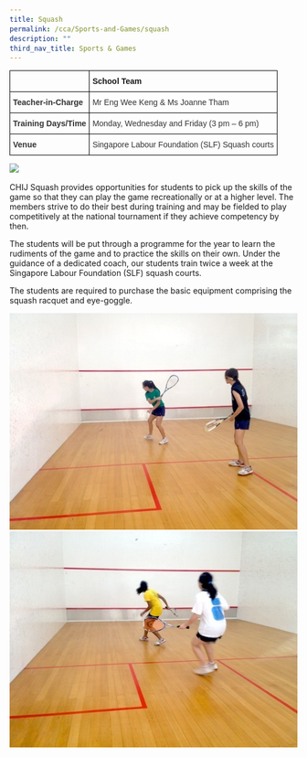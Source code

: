 ```yaml
---
title: Squash
permalink: /cca/Sports-and-Games/squash
description: ""
third_nav_title: Sports & Games
---
```

<style type="text/css">
.tg  {border-collapse:collapse;border-spacing:0;}
.tg td{border-color:black;border-style:solid;border-width:1px;font-family:Arial, sans-serif;font-size:14px;
  overflow:hidden;padding:10px 5px;word-break:normal;}
.tg th{border-color:black;border-style:solid;border-width:1px;font-family:Arial, sans-serif;font-size:14px;
  font-weight:normal;overflow:hidden;padding:10px 5px;word-break:normal;}
.tg .tg-1wig{font-weight:bold;text-align:left;vertical-align:top}
.tg .tg-pvk6{color:#333;text-align:left;vertical-align:middle}
.tg .tg-osjb{color:#333;font-weight:bold;text-align:left;vertical-align:top}
</style>
<table class="tg">
<thead>
  <tr>
    <th class="tg-osjb"></th>
    <th class="tg-1wig">School Team</th>
  </tr>
</thead>
<tbody>
  <tr>
    <td class="tg-osjb">Teacher-in-Charge<br></td>
    <td class="tg-pvk6"><span style="color:inherit;background-color:transparent">Mr Eng Wee Keng &amp; Ms Joanne Tham</span><br></td>
  </tr>
  <tr>
    <td class="tg-osjb">Training Days/Time<br></td>
    <td class="tg-pvk6"><span style="color:inherit;background-color:transparent">Monday, Wednesday and Friday (3 pm – 6 pm)</span><br></td>
  </tr>
  <tr>
    <td class="tg-osjb">Venue<br></td>
    <td class="tg-pvk6"><span style="color:inherit;background-color:transparent">Singapore Labour Foundation (SLF) Squash courts</span></td>
  </tr>
</tbody>
</table>

![](/images/Squash%202.png)

CHIJ Squash provides opportunities for students to pick up the skills of the game so that they can play the game recreationally or at a higher level. The members strive to do their best during training and may be fielded to play competitively at the national tournament if they achieve competency by then.

  

The students will be put through a programme for the year to learn the rudiments of the game and to practice the skills on their own. Under the guidance of a dedicated coach, our students train twice a week at the Singapore Labour Foundation (SLF) squash courts.

  

The students are required to purchase the basic equipment comprising the squash racquet and eye-goggle.

![](/images/Squash%20(Students-2).jpg)
![](/images/Squash%20(Students-3).jpg)